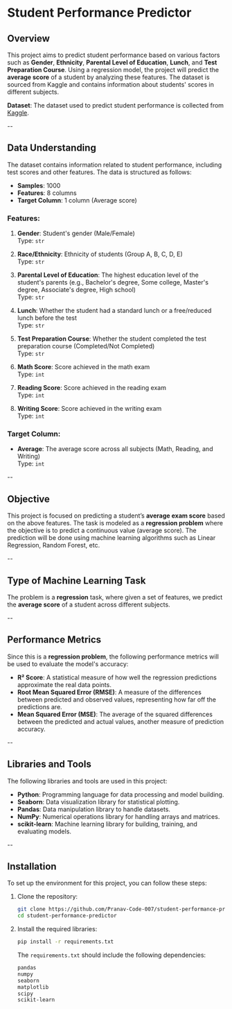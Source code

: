 # Student Performance Predictor

## Overview

This project aims to predict student performance based on various factors such as **Gender**, **Ethnicity**, **Parental Level of Education**, **Lunch**, and **Test Preparation Course**. Using a regression model, the project will predict the **average score** of a student by analyzing these features. The dataset is sourced from Kaggle and contains information about students' scores in different subjects.

**Dataset**: The dataset used to predict student performance is collected from [Kaggle](https://www.kaggle.com/datasets/spscientist/students-performance-in-exams?datasetId=74977).

--

## Data Understanding

The dataset contains information related to student performance, including test scores and other features. The data is structured as follows:

- **Samples**: 1000
- **Features**: 8 columns
- **Target Column**: 1 column (Average score)

### Features:

1. **Gender**: Student's gender (Male/Female)  
   Type: `str`

2. **Race/Ethnicity**: Ethnicity of students (Group A, B, C, D, E)  
   Type: `str`

3. **Parental Level of Education**: The highest education level of the student's parents (e.g., Bachelor's degree, Some college, Master's degree, Associate's degree, High school)  
   Type: `str`

4. **Lunch**: Whether the student had a standard lunch or a free/reduced lunch before the test  
   Type: `str`

5. **Test Preparation Course**: Whether the student completed the test preparation course (Completed/Not Completed)  
   Type: `str`

6. **Math Score**: Score achieved in the math exam  
   Type: `int`

7. **Reading Score**: Score achieved in the reading exam  
   Type: `int`

8. **Writing Score**: Score achieved in the writing exam  
   Type: `int`

### Target Column:

- **Average**: The average score across all subjects (Math, Reading, and Writing)  
  Type: `int`

--

## Objective

This project is focused on predicting a student’s **average exam score** based on the above features. The task is modeled as a **regression problem** where the objective is to predict a continuous value (average score). The prediction will be done using machine learning algorithms such as Linear Regression, Random Forest, etc.

--

## Type of Machine Learning Task

The problem is a **regression** task, where given a set of features, we predict the **average score** of a student across different subjects.

--

## Performance Metrics

Since this is a **regression problem**, the following performance metrics will be used to evaluate the model's accuracy:

- **R² Score**: A statistical measure of how well the regression predictions approximate the real data points.
- **Root Mean Squared Error (RMSE)**: A measure of the differences between predicted and observed values, representing how far off the predictions are.
- **Mean Squared Error (MSE)**: The average of the squared differences between the predicted and actual values, another measure of prediction accuracy.

--

## Libraries and Tools

The following libraries and tools are used in this project:

- **Python**: Programming language for data processing and model building.
- **Seaborn**: Data visualization library for statistical plotting.
- **Pandas**: Data manipulation library to handle datasets.
- **NumPy**: Numerical operations library for handling arrays and matrices.
- **scikit-learn**: Machine learning library for building, training, and evaluating models.

--

## Installation

To set up the environment for this project, you can follow these steps:

1. Clone the repository:
    ```bash
    git clone https://github.com/Pranav-Code-007/student-performance-predictor.git
    cd student-performance-predictor
    ```

2. Install the required libraries:
    ```bash
    pip install -r requirements.txt
    ```

   The `requirements.txt` should include the following dependencies:
    ```bash
    pandas
    numpy
    seaborn
    matplotlib
    scipy
    scikit-learn
    ```
